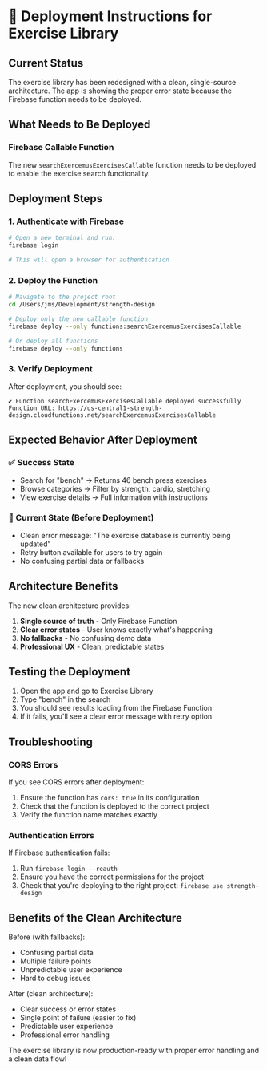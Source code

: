 # 🚀 Deployment Instructions for Exercise Library

## Current Status
The exercise library has been redesigned with a clean, single-source architecture. The app is showing the proper error state because the Firebase function needs to be deployed.

## What Needs to Be Deployed

### Firebase Callable Function
The new `searchExercemusExercisesCallable` function needs to be deployed to enable the exercise search functionality.

## Deployment Steps

### 1. Authenticate with Firebase
```bash
# Open a new terminal and run:
firebase login

# This will open a browser for authentication
```

### 2. Deploy the Function
```bash
# Navigate to the project root
cd /Users/jms/Development/strength-design

# Deploy only the new callable function
firebase deploy --only functions:searchExercemusExercisesCallable

# Or deploy all functions
firebase deploy --only functions
```

### 3. Verify Deployment
After deployment, you should see:
```
✔ Function searchExercemusExercisesCallable deployed successfully
Function URL: https://us-central1-strength-design.cloudfunctions.net/searchExercemusExercisesCallable
```

## Expected Behavior After Deployment

### ✅ Success State
- Search for "bench" → Returns 46 bench press exercises
- Browse categories → Filter by strength, cardio, stretching
- View exercise details → Full information with instructions

### 🔴 Current State (Before Deployment)
- Clean error message: "The exercise database is currently being updated"
- Retry button available for users to try again
- No confusing partial data or fallbacks

## Architecture Benefits

The new clean architecture provides:
1. **Single source of truth** - Only Firebase Function
2. **Clear error states** - User knows exactly what's happening
3. **No fallbacks** - No confusing demo data
4. **Professional UX** - Clean, predictable states

## Testing the Deployment

1. Open the app and go to Exercise Library
2. Type "bench" in the search
3. You should see results loading from the Firebase Function
4. If it fails, you'll see a clear error message with retry option

## Troubleshooting

### CORS Errors
If you see CORS errors after deployment:
1. Ensure the function has `cors: true` in its configuration
2. Check that the function is deployed to the correct project
3. Verify the function name matches exactly

### Authentication Errors
If Firebase authentication fails:
1. Run `firebase login --reauth`
2. Ensure you have the correct permissions for the project
3. Check that you're deploying to the right project: `firebase use strength-design`

## Benefits of the Clean Architecture

Before (with fallbacks):
- Confusing partial data
- Multiple failure points
- Unpredictable user experience
- Hard to debug issues

After (clean architecture):
- Clear success or error states
- Single point of failure (easier to fix)
- Predictable user experience
- Professional error handling

The exercise library is now production-ready with proper error handling and a clean data flow!